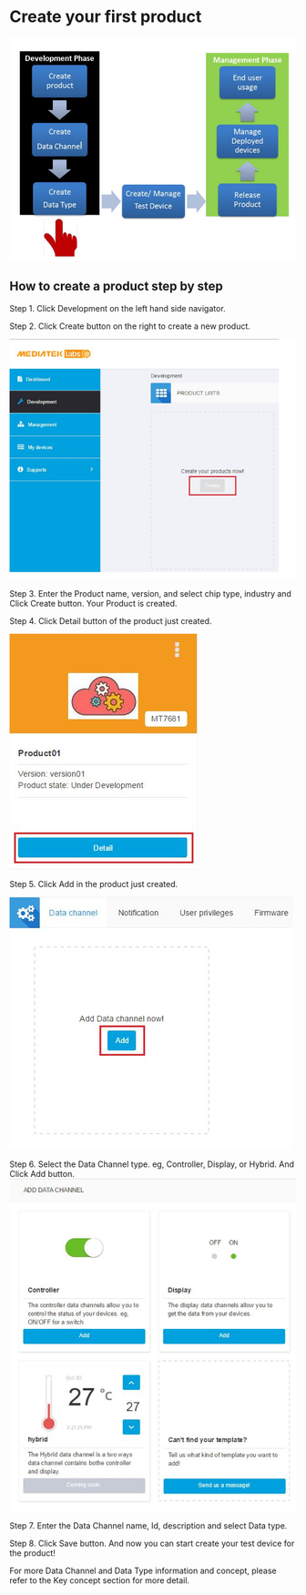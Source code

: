 # Create your first product

![](https://raw.githubusercontent.com/Mediatek-Cloud/MCS/master/graphics/FirstProduct.JPG)

## How to create a product step by step


Step 1. Click Development on the left hand side navigator.

Step 2. Click Create button on the right to create a new product.


![](https://raw.githubusercontent.com/Mediatek-Cloud/MCS/master/graphics/CreateProduct.JPG)



Step 3. Enter the Product name, version, and select chip type, industry and Click Create button. Your Product is created.


Step 4. Click Detail button of the product just created.



![](https://raw.githubusercontent.com/Mediatek-Cloud/MCS/master/graphics/ProductDetail.JPG)


Step 5. Click Add in the product just created.

![](https://raw.githubusercontent.com/Mediatek-Cloud/MCS/master/graphics/AddDataChannel.JPG)



Step 6. Select the Data Channel type. eg, Controller, Display, or Hybrid. And Click Add button.
![](https://raw.githubusercontent.com/Mediatek-Cloud/MCS/master/graphics/DataChannel.JPG)


Step 7. Enter the Data Channel name, Id, description and select Data type.

Step 8. Click Save button. And now you can start create your test device for the product!



For more Data Channel and Data Type information and concept, please refer to the Key concept section for more detail.







